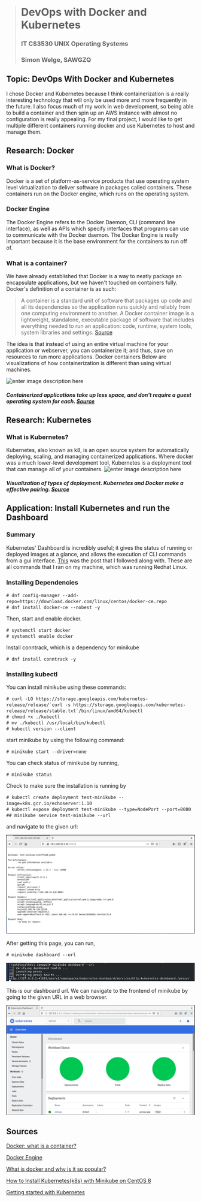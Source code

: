 

># DevOps with Docker and Kubernetes 
>### IT CS3530 UNIX Operating Systems
>### Simon Welge, SAWGZQ
## Topic: DevOps With Docker and Kubernetes
I chose Docker and Kubernetes because I think containerization is a really interesting technology that will only be used more and more frequently in the future. I also focus much of my work in web development, so being able to build a container and then spin up an AWS instance with almost no configuration is really appealing. For my final project, I would like to get multiple different containers running docker and use Kubernetes to host and manage them. 
## Research: Docker

### What is Docker?
Docker is a set of platform-as-service products that use operating system level virtualization to deliver software in packages called containers. These containers run on the Docker engine, which runs on the operating system. 
### Docker Engine
The Docker Engine refers to the Docker Daemon, CLI (command line interface), as well as APIs which specify interfaces that programs can use to communicate with the Docker daemon. The Docker Engine is really important because it is the base environment for the containers to run off of.
### What is a container?
We have already established that Docker is a way to neatly package an encapsulate applications, but we haven't touched on containers fully. Docker's definition of a container is as such:
>A container is a standard unit of software that packages up code and all its dependencies so the application runs quickly and reliably from one computing environment to another. A Docker container image is a lightweight, standalone, executable package of software that includes everything needed to run an application: code, runtime, system tools, system libraries and settings.  [Source](https://www.docker.com/resources/what-container)

The idea is that instead of using an entire virtual machine for your application or webserver, you can containerize it; and thus, save on resources to run more applications. Docker containers
Below are visualizations of how containerization is different than using virtual machines.

![enter image description here](https://zdnet2.cbsistatic.com/hub/i/r/2017/05/08/af178c5a-64dd-4900-8447-3abd739757e3/resize/770xauto/78abd09a8d41c182a28118ac0465c914/docker-vm-container.png)
##### Containerized applications take up less space, and don't require a guest operating system for each. [Source](https://www.zdnet.com/article/what-is-docker-and-why-is-it-so-darn-popular/)
## Research: Kubernetes
### What is Kubernetes? 
Kubernetes, also known as k8, is an open source system for automatically deploying, scaling, and managing containerized applications. Where docker was a much lower-level development tool, Kubernetes is a deployment tool that can manage all of your containers. 
![enter image description here](https://i1.wp.com/www.docker.com/blog/wp-content/uploads/2019/10/Docker-Kubernetes-together.png?resize=1110,624&ssl=1)
##### Visualization of types of deployment. Kubernetes and Docker make a effective pairing. [Source](https://m-square.com.au/top-questions-answered-docker-and-kubernetes-i-thought-you-were-competitors/)

## Application: Install Kubernetes and run the Dashboard
### Summary
Kubernetes' Dashboard is incredibly useful; it gives the status of running or deployed images at a glance, and allows the execution of CLI commands from a gui interface. [This](https://www.linuxtechi.com/install-kubernetes-k8s-minikube-centos-8/) was the post that I followed along with.
These are all commands that I ran on my machine, which was running Redhat Linux.
### Installing Dependencies

    # dnf config-manager --add-repo=https://download.docker.com/linux/centos/docker-ce.repo
    # dnf install docker-ce --nobest -y
    
Then, start and enable docker.

    # systemctl start docker
    # systemctl enable docker
Install conntrack, which is a dependency for minikube

    # dnf install conntrack -y

### Installing kubectl
You can install minikube using these commands:

    # curl -LO https://storage.googleapis.com/kubernetes-release/release/`curl -s https://storage.googleapis.com/kubernetes-release/release/stable.txt`/bin/linux/amd64/kubectl
    # chmod +x ./kubectl
    # mv ./kubectl /usr/local/bin/kubectl
    # kubectl version --client

start minikube by using the following command:

    # minikube start --driver=none
   
   You can check status of minikube by running,

    # minikube status
Check to make sure the installation is running by

    # kubectl create deployment test-minikube --image=k8s.gcr.io/echoserver:1.10
    # kubectl expose deployment test-minikube --type=NodePort --port=8080
    ## minikube service test-minikube --url

and navigate to the given url:

![enter image description here](echoserver.JPG)

After getting this page, you can run,

    # minikube dashboard --url
![enter image description here](URLexample.JPG)

This is our dashboard url. We can navigate to the frontend of minikube by going to the given URL in a web browser.

![enter image description here](Dash.JPG)


## Sources

[Docker: what is a container?](https://www.docker.com/resources/what-container)

[Docker Engine](https://docs.docker.com/engine/)

[What is docker and why is it so popular?](https://www.zdnet.com/article/what-is-docker-and-why-is-it-so-darn-popular/)

[How to Install Kubernetes(k8s) with Minikube on CentOS 8](https://www.linuxtechi.com/install-kubernetes-k8s-minikube-centos-8/)

[Getting started with Kubernetes](https://codeburst.io/getting-started-with-kubernetes-deploy-a-docker-container-with-kubernetes-in-5-minutes-eb4be0e96370)
